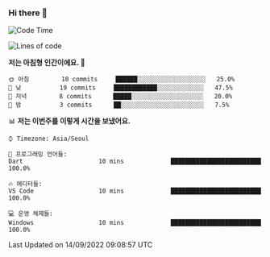 ### Hi there 👋

<!--
**Oracle-Philip/Oracle-Philip** is a ✨ _special_ ✨ repository because its `README.md` (this file) appears on your GitHub profile.

Here are some ideas to get you started:

- 🔭 I’m currently working on ...
- 🌱 I’m currently learning ...
- 👯 I’m looking to collaborate on ...
- 🤔 I’m looking for help with ...
- 💬 Ask me about ...
- 📫 How to reach me: ...
- 😄 Pronouns: ...
- ⚡ Fun fact: ...
-->

<!--START_SECTION:waka-->
![Code Time](http://img.shields.io/badge/Code%20Time-10%20mins-blue)

![Lines of code](https://img.shields.io/badge/%EC%A0%80%EB%8A%94%20%EC%97%AC%ED%83%9C%EA%B9%8C%EC%A7%80%20-1%20%EC%A4%84%EC%9D%98%20%EC%BD%94%EB%93%9C%EB%A5%BC%20%EC%9E%91%EC%84%B1%ED%96%88%EC%96%B4%EC%9A%94.-blue)

**저는 아침형 인간이에요. 🐤** 

```text
🌞 아침         10 commits     ██████░░░░░░░░░░░░░░░░░░░   25.0% 
🌆 낮　         19 commits     ████████████░░░░░░░░░░░░░   47.5% 
🌃 저녁         8 commits      █████░░░░░░░░░░░░░░░░░░░░   20.0% 
🌙 밤　         3 commits      ██░░░░░░░░░░░░░░░░░░░░░░░   7.5%

```


📊 **저는 이번주를 이렇게 시간을 보냈어요.** 

```text
⌚︎ Timezone: Asia/Seoul

💬 프로그래밍 언어들: 
Dart                     10 mins             █████████████████████████   100.0%

🔥 에디터들: 
VS Code                  10 mins             █████████████████████████   100.0%

💻 운영 체제들: 
Windows                  10 mins             █████████████████████████   100.0%

```


 Last Updated on 14/09/2022 09:08:57 UTC
<!--END_SECTION:waka-->
